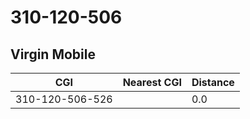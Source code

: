 # 310-120-506
## Virgin Mobile


| CGI | Nearest CGI | Distance |
|-----|-------------|----------|
| 310-120-506-526 |  | 0.0 |
